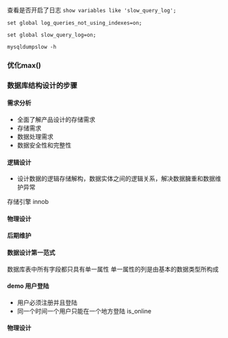
查看是否开启了日志
`show variables like 'slow_query_log';`

`set global log_queries_not_using_indexes=on;`

`set global slow_query_log=on;
`

`mysqldumpslow -h`

### 优化max()

### 数据库结构设计的步骤
#### 需求分析
- 全面了解产品设计的存储需求
- 存储需求
- 数据处理需求
- 数据安全性和完整性 
#### 逻辑设计
- 设计数据的逻辑存储解构，数据实体之间的逻辑关系，解决数据臃重和数据维护异常

存储引擎 innob
#### 物理设计

#### 后期维护

#### 数据设计第一范式
数据库表中所有字段都只具有单一属性
单一属性的列是由基本的数据类型所构成

#### demo 用户登陆
- 用户必须注册并且登陆
- 同一个时间一个用户只能在一个地方登陆 is_online

#### 物理设计

